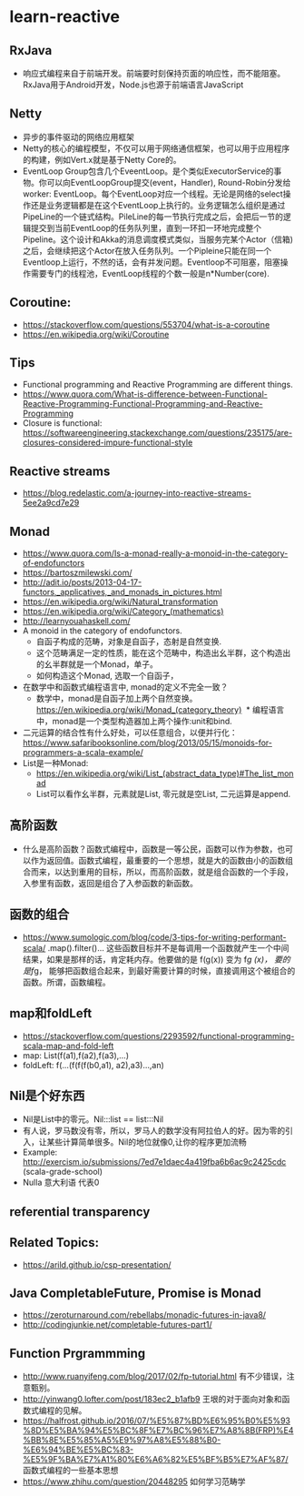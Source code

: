 # learn-reactive

## RxJava
* 响应式编程来自于前端开发。前端要时刻保持页面的响应性，而不能阻塞。RxJava用于Android开发，Node.js也源于前端语言JavaScript

## Netty
* 异步的事件驱动的网络应用框架
* Netty的核心的编程模型，不仅可以用于网络通信框架，也可以用于应用程序的构建，例如Vert.x就是基于Netty Core的。
* EventLoop Group包含几个EveentLoop。是个类似ExecutorService的事物。你可以向EventLoopGroup提交(event，Handler), Round-Robin分发给worker: EventLoop。每个EventLoop对应一个线程。无论是网络的select操作还是业务逻辑都是在这个EventLoop上执行的。业务逻辑怎么组织是通过PipeLine的一个链式结构。PileLine的每一节执行完成之后，会把后一节的逻辑提交到当前EventLoop的任务队列里，直到一环扣一环地完成整个Pipeline。这个设计和Akka的消息调度模式类似，当服务完某个Actor（信箱)之后，会继续把这个Actor在放入任务队列。一个Pipleine只能在同一个Eventloop上运行，不然的话，会有并发问题。Eventloop不可阻塞，阻塞操作需要专门的线程池，EventLoop线程的个数一般是n*Number(core).


## Coroutine:
* https://stackoverflow.com/questions/553704/what-is-a-coroutine
* https://en.wikipedia.org/wiki/Coroutine
## Tips
* Functional programming and Reactive Programming are different things.
* https://www.quora.com/What-is-difference-between-Functional-Reactive-Programming-Functional-Programming-and-Reactive-Programming
* Closure is functional: https://softwareengineering.stackexchange.com/questions/235175/are-closures-considered-impure-functional-style
## Reactive streams
* https://blog.redelastic.com/a-journey-into-reactive-streams-5ee2a9cd7e29

## Monad
* https://www.quora.com/Is-a-monad-really-a-monoid-in-the-category-of-endofunctors
* https://bartoszmilewski.com/
* http://adit.io/posts/2013-04-17-functors,_applicatives,_and_monads_in_pictures.html
* https://en.wikipedia.org/wiki/Natural_transformation
* https://en.wikipedia.org/wiki/Category_(mathematics)
* http://learnyouahaskell.com/
* A monoid in the category of endofunctors.
  * 自函子构成的范畴，对象是自函子，态射是自然变换.
  * 这个范畴满足一定的性质，能在这个范畴中，构造出幺半群，这个构造出的幺半群就是一个Monad，单子。
  * 如何构造这个Monad, 选取一个自函子，
* 在数学中和函数式编程语言中, monad的定义不完全一致？
  * 数学中，monad是自函子加上两个自然变换。https://en.wikipedia.org/wiki/Monad_(category_theory)
  * 编程语言中，monad是一个类型构造器加上两个操作:unit和bind.
* 二元运算的结合性有什么好处，可以任意组合，以便并行化：https://www.safaribooksonline.com/blog/2013/05/15/monoids-for-programmers-a-scala-example/
* List是一种Monad:
  * https://en.wikipedia.org/wiki/List_(abstract_data_type)#The_list_monad 
  * List可以看作幺半群，元素就是List, 零元就是空List, 二元运算是append. 
## 高阶函数
* 什么是高阶函数？函数式编程中，函数是一等公民，函数可以作为参数，也可以作为返回值。函数式编程，最重要的一个思想，就是大的函数由小的函数组合而来，以达到重用的目标，所以，而高阶函数，就是组合函数的一个手段，入参里有函数，返回是组合了入参函数的新函数。
## 函数的组合
* https://www.sumologic.com/blog/code/3-tips-for-writing-performant-scala/ .map().filter()... 这些函数目标并不是每调用一个函数就产生一个中间结果，如果是那样的话，肯定耗内存。他要做的是 f(g(x)) 变为 f*g (x)， 要的是f*g， 能够把函数组合起来，到最好需要计算的时候，直接调用这个被组合的函数。所谓，函数编程。

## map和foldLeft
* https://stackoverflow.com/questions/2293592/functional-programming-scala-map-and-fold-left
* map: List(f(a1),f(a2),f(a3),...)
* foldLeft: f(...(f(f(f(b0,a1), a2),a3)...,an)
## Nil是个好东西
* Nil是List中的零元。Nil:::list == list:::Nil
* 有人说，罗马数没有零，所以，罗马人的数学没有阿拉伯人的好。因为零的引入，让某些计算简单很多。Nil的地位就像0,让你的程序更加流畅
* Example: http://exercism.io/submissions/7ed7e1daec4a419fba6b6ac9c2425cdc (scala-grade-school)
* Nulla 意大利语 代表0
## referential transparency
## Related Topics:
* https://arild.github.io/csp-presentation/

## Java CompletableFuture, Promise  is Monad
* https://zeroturnaround.com/rebellabs/monadic-futures-in-java8/
* http://codingjunkie.net/completable-futures-part1/

## Function Prgrammming
* http://www.ruanyifeng.com/blog/2017/02/fp-tutorial.html 有不少错误，注意甄别。
* http://yinwang0.lofter.com/post/183ec2_b1afb9 王垠的对于面向对象和函数式编程的见解。
* https://halfrost.github.io/2016/07/%E5%87%BD%E6%95%B0%E5%93%8D%E5%BA%94%E5%BC%8F%E7%BC%96%E7%A8%8B(FRP)%E4%BB%8E%E5%85%A5%E9%97%A8%E5%88%B0-%E6%94%BE%E5%BC%83-%E5%9F%BA%E7%A1%80%E6%A6%82%E5%BF%B5%E7%AF%87/ 函数式编程的一些基本思想
* https://www.zhihu.com/question/20448295 如何学习范畴学
